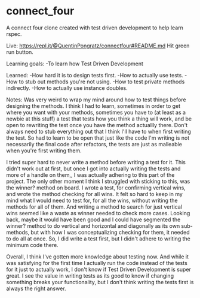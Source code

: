 # connect_four
A connect four clone created with test driven development to help learn rspec.

Live: https://repl.it/@QuentinPongratz/connectfour#README.md
Hit green run button.

Learning goals:
  -To learn how Test Driven Development

Learned:
  -How hard it is to design tests first.
  -How to actually use tests.
  -How to stub out methods you're not using.
  -How to test private methods indirectly.
  -How to actually use instance doubles.

Notes:
  Was very weird to wrap my mind around how to test things before designing the methods. I think I had to learn, sometimes in order to get where you want with your methods, sometimes you have to (at least as a newbie at this stuff) a test that tests how you think a thing will work, and be open to rewriting the test once you have the method actuallly there. Don't always need to stub everything out that I think I'll have to when first writing the test. So had to learn to be open that just like the code I'm writing is not necessarily the final code after refactors, the tests are just as malleable when you're first writing them. 
  
  I tried super hard to never write a method before writing a test for it. This didn't work out at first, but once I got into actually writing the tests and more of a handle on them,, I was actually adhering to this part of the project. The only other moment I think I struggled with sticking to this, was the winner? method on board. I wrote a test, for confirming vertical wins, and wrote the method checking for all wins. It felt so hard to keep in my mind what I would need to test for, for all the wins, without writing the methods for all of them. And writing a method to search for just vertical wins seemed like a waste as winner needed to check more cases. Looking back, maybe it would have been good and I could have segmented the winner? method to do vertical and horizontal and diagonally as its own sub-methods, but with how I was conceptualizing checking for them, it needed to do all at once. So, I did write a test first, but I didn't adhere to writing the minimum code there. 

  Overall, I think I've gotten more knowledge about testing now. And while it was satisfying for the first time I actually run the code instead of the tests for it just to actually work, I don't know if Test Driven Development is super great. I see the value in writing tests as its good to know if changing something breaks your functionality, but I don't think writing the tests first is always the right answer.
